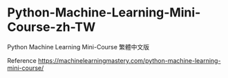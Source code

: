 # Python-Machine-Learning-Mini-Course-zh-TW
Python Machine Learning Mini-Course 繁體中文版

Reference https://machinelearningmastery.com/python-machine-learning-mini-course/
